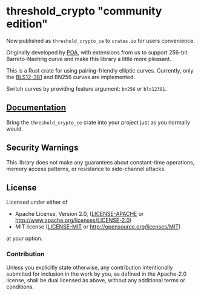 # threshold_crypto "community edition"

Now published as `threshold_crypto_ce` to `crates.io` for users convenience.

Originally developed by [POA](https://github.com/poanetwork/threshold_crypto), with extensions from us to support 256-bit Barreto-Naehrig curve and make this library a little more pleasant. 

This is a Rust crate for using pairing-friendly elliptic curves. Currently, only the [BLS12-381](https://z.cash/blog/new-snark-curve.html) and BN256 curves are implemented.

Switch curves by providing feature argument: `bn256` or `bls12381`.

## [Documentation](https://docs.rs/threshold_crypto_ce/)

Bring the `threshold_crypto_ce` crate into your project just as you normally would.

## Security Warnings

This library does not make any guarantees about constant-time operations, memory
access patterns, or resistance to side-channel attacks.

## License

Licensed under either of

 * Apache License, Version 2.0, ([LICENSE-APACHE](LICENSE-APACHE) or
   http://www.apache.org/licenses/LICENSE-2.0)
 * MIT license ([LICENSE-MIT](LICENSE-MIT) or http://opensource.org/licenses/MIT)

at your option.

### Contribution

Unless you explicitly state otherwise, any contribution intentionally
submitted for inclusion in the work by you, as defined in the Apache-2.0
license, shall be dual licensed as above, without any additional terms or
conditions.
